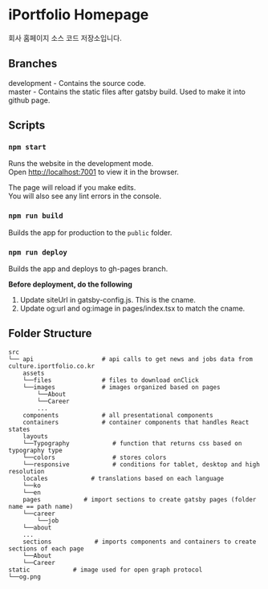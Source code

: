 # iPortfolio Homepage

회사 홈페이지 소스 코드 저장소입니다.

## Branches

development - Contains the source code.\
master - Contains the static files after gatsby build. Used to make it into github page. 

## Scripts

### `npm start`

Runs the website in the development mode.\
Open [http://localhost:7001](http://localhost:7001) to view it in the browser.

The page will reload if you make edits.\
You will also see any lint errors in the console.

### `npm run build`

Builds the app for production to the `public` folder.

### `npm run deploy`

Builds the app and deploys to gh-pages branch.

**Before deployment, do the following**

1. Update siteUrl in gatsby-config.js. This is the cname.
2. Update og:url and og:image in pages/index.tsx to match the cname.

## Folder Structure

```
src
└── api                   # api calls to get news and jobs data from culture.iportfolio.co.kr
    assets
    └──files              # files to download onClick
    └──images             # images organized based on pages
        └──About
        └──Career
        ...
    components            # all presentational components
    containers            # container components that handles React states
    layouts
    └──Typography            # function that returns css based on typography type
    └──colors                # stores colors
    └──responsive            # conditions for tablet, desktop and high resolution
    locales            # translations based on each language
    └──ko
    └──en
    pages            # import sections to create gatsby pages (folder name == path name)
    └──career
        └──job
    └──about
    ...
    sections            # imports components and containers to create sections of each page
    └──About
    └──Career
static            # image used for open graph protocol
└──og.png
```
